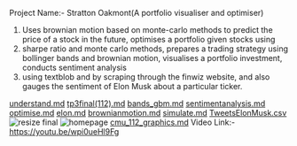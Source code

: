 Project Name:- Stratton Oakmont(A portfolio visualiser and optimiser)
1. Uses brownian motion based on monte-carlo methods to predict the price of a stock in the future, optimises a portfolio given stocks using 
2. sharpe ratio and monte carlo methods, prepares a trading strategy using bollinger bands and brownian motion, visualises a portfolio investment, conducts sentiment analysis
3. using textblob and by scraping through the finwiz website, and also gauges the sentiment of Elon Musk about a particular ticker.

<!---
ktodi2/ktodi2 is a ✨ special ✨ repository because its `README.md` (this file) appears on your GitHub profile.
You can click the Preview link to take a look at your changes.
--->
[understand.md](https://github.com/ktodi2/ktodi2/files/10193985/understand.md)
[tp3final(112).md](https://github.com/ktodi2/ktodi2/files/10193988/tp3final.112.md)
[bands_gbm.md](https://github.com/ktodi2/ktodi2/files/10193993/bands_gbm.md)
[sentimentanalysis.md](https://github.com/ktodi2/ktodi2/files/10193998/sentimentanalysis.md)
[optimise.md](https://github.com/ktodi2/ktodi2/files/10194002/optimise.md)
[elon.md](https://github.com/ktodi2/ktodi2/files/10194003/elon.md)
[brownianmotion.md](https://github.com/ktodi2/ktodi2/files/10194010/brownianmotion.md)
[simulate.md](https://github.com/ktodi2/ktodi2/files/10194014/simulate.md)
[TweetsElonMusk.csv](https://github.com/ktodi2/ktodi2/files/10194015/TweetsElonMusk.csv)
![resize final](https://user-images.githubusercontent.com/118176527/206685691-5184cc4c-f8c3-4325-80e8-e296027afc3f.jpg)
![homepage](https://user-images.githubusercontent.com/118176527/206685708-daf513a4-5071-4cfc-b749-d9553bf101c8.jpg)
[cmu_112_graphics.md](https://github.com/ktodi2/ktodi2/files/10194016/cmu_112_graphics.md)
Video Link:-https://youtu.be/wpi0ueHl9Fg

